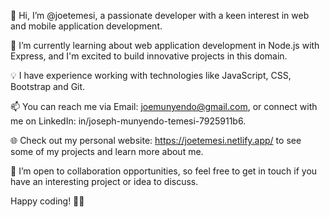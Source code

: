 👋 Hi, I’m @joetemesi, a passionate developer with a keen interest in web and mobile application development.

🌱 I’m currently learning about web application development in Node.js with Express, and I'm excited to build innovative projects in this domain.

💡 I have experience working with technologies like JavaScript, CSS, Bootstrap and Git.

📫 You can reach me via Email: joemunyendo@gmail.com, or connect with me on LinkedIn: in/joseph-munyendo-temesi-7925911b6.

🌐 Check out my personal website: https://joetemesi.netlify.app/ to see some of my projects and learn more about me.

🤝 I’m open to collaboration opportunities, so feel free to get in touch if you have an interesting project or idea to discuss.

Happy coding! 👨‍💻


<!---
joetemesi/joetemesi is a ✨ special ✨ repository because its `README.md` (this file) appears on your GitHub profile.
You can click the Preview link to take a look at your changes.
--->
